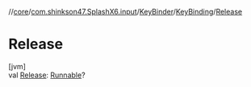 //[core](../../../../index.md)/[com.shinkson47.SplashX6.input](../../index.md)/[KeyBinder](../index.md)/[KeyBinding](index.md)/[Release](-release.md)

# Release

[jvm]\
val [Release](-release.md): [Runnable](https://docs.oracle.com/javase/8/docs/api/java/lang/Runnable.html)?
